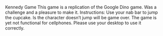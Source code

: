 Kennedy Game
This game is a replication of the Google  Dino game. Was a challenge and a pleasure to make it. 
Instructions:
Use your nab bar to jump the cupcake. Is the character doesn’t jump  will be game over. 
The game is yet not functional for cellphones. Please use your desktop to use it correctly.